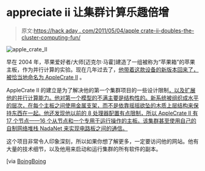 # appreciate ii 让集群计算乐趣倍增

> 原文:[https://hack aday . com/2011/05/04/apple crate-ii-doubles-the-cluster-computing-fun/](https://hackaday.com/2011/05/04/applecrate-ii-doubles-the-cluster-computing-fun/)

![apple_crate_II](../Images/faa1aecc910f7c88bc46bbd3e7b1979c.png "apple_crate_II")

早在 2004 年，苹果爱好者/大师[迈克尔·马霍]建造了一组被称为“苹果箱”的苹果主板，作为并行计算的实验。现在几年过去了，[他带着这款设备的新版本回来了，被恰当地命名为 AppleCrate II](http://home.comcast.net/~mjmahon/AppleCrateII.html) 。

AppleCrate II 的建立是为了解决他的第一个集群项目的一些设计限制[，以及扩展他的并行计算能力。他对第一个模型的不满主要是结构性的。新系统被组织成水平的层次，在每个主板之间使用金属支架，而不是依靠摇摇欲坠的木质上层结构来保持东西在一起。他还发现他以前的 8 处理器配置有点限制，所以 AppleCrate II 有 17 个节点——16 个从节点和一个专用于运行操作的主板。该集群甚至使用自己的自制网络堆栈 NadaNet 来实现电路板之间的通信。](http://hackaday.com/2005/09/02/applecrate-apple-ii-based-cluster/)

这个项目非常令人印象深刻，所以如果你想了解更多，一定要访问他的网站。他有大量的技术细节，以及他用来启动和运行集群的所有软件的副本。

[via [BoingBoing](http://www.boingboing.net/2011/05/04/parallel-machine-mad.html)